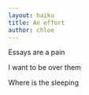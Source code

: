 ```yaml
--- 
layout: haiku 
title: An effort
author: chloe
---
```


Essays are a pain

I want to be over them 

Where is the sleeping

